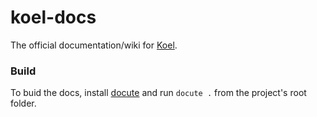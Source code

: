 # koel-docs

The official documentation/wiki for [Koel](http://koel.phanan.net/).

### Build

To buid the docs, install [docute](https://github.com/egoist/docute) and run `docute .` from the project's root folder.

